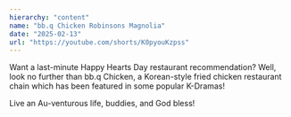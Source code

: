 ```yaml
---
hierarchy: "content"
name: "bb.q Chicken Robinsons Magnolia"
date: "2025-02-13"
url: "https://youtube.com/shorts/K0pyouKzpss"
---
```


Want a last-minute Happy Hearts Day restaurant recommendation? Well, look no further than bb.q Chicken, a Korean-style fried chicken restaurant chain which has been featured in some popular K-Dramas!

Live an Au-venturous life, buddies, and God bless!